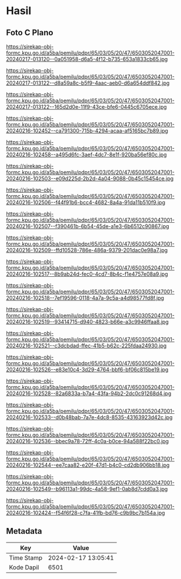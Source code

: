 # Hasil

## Foto C Plano

https://sirekap-obj-formc.kpu.go.id/a5ba/pemilu/pdpr/65/03/05/20/47/6503052047001-20240217-013120--0a051958-d6a5-4f12-b735-653a1833cb65.jpg

https://sirekap-obj-formc.kpu.go.id/a5ba/pemilu/pdpr/65/03/05/20/47/6503052047001-20240217-013122--d8a59a8c-b5f9-4aac-aeb0-d6a654ddf842.jpg

https://sirekap-obj-formc.kpu.go.id/a5ba/pemilu/pdpr/65/03/05/20/47/6503052047001-20240217-013122--165d2d0e-11f9-43ce-bfe6-0445c6705ece.jpg

https://sirekap-obj-formc.kpu.go.id/a5ba/pemilu/pdpr/65/03/05/20/47/6503052047001-20240216-102452--ca791300-715b-4294-acaa-af5165bc7b89.jpg

https://sirekap-obj-formc.kpu.go.id/a5ba/pemilu/pdpr/65/03/05/20/47/6503052047001-20240216-102458--a495d6fc-3aef-4dc7-8e1f-920ba56ef80c.jpg

https://sirekap-obj-formc.kpu.go.id/a5ba/pemilu/pdpr/65/03/05/20/47/6503052047001-20240216-102503--e09d225d-2b2d-4a04-9088-0b45c15454ce.jpg

https://sirekap-obj-formc.kpu.go.id/a5ba/pemilu/pdpr/65/03/05/20/47/6503052047001-20240216-102506--f44f91b6-bcc4-4682-8a4a-91da11b510f9.jpg

https://sirekap-obj-formc.kpu.go.id/a5ba/pemilu/pdpr/65/03/05/20/47/6503052047001-20240216-102507--f390461b-6b54-45de-a1e3-6b6512c90867.jpg

https://sirekap-obj-formc.kpu.go.id/a5ba/pemilu/pdpr/65/03/05/20/47/6503052047001-20240216-102509--ffd10528-786e-486a-9379-201dac0e98a7.jpg

https://sirekap-obj-formc.kpu.go.id/a5ba/pemilu/pdpr/65/03/05/20/47/6503052047001-20240216-102517--8b9ab24d-fec0-4cd7-8b4c-f1e4757e08a9.jpg

https://sirekap-obj-formc.kpu.go.id/a5ba/pemilu/pdpr/65/03/05/20/47/6503052047001-20240216-102518--7ef19596-0118-4a7a-9c5a-a4d98577fd8f.jpg

https://sirekap-obj-formc.kpu.go.id/a5ba/pemilu/pdpr/65/03/05/20/47/6503052047001-20240216-102519--93414715-d940-4823-b66e-a3c9946ffaa8.jpg

https://sirekap-obj-formc.kpu.go.id/a5ba/pemilu/pdpr/65/03/05/20/47/6503052047001-20240216-102521--c3dcbdad-ffec-41b5-b62c-225fdaa24930.jpg

https://sirekap-obj-formc.kpu.go.id/a5ba/pemilu/pdpr/65/03/05/20/47/6503052047001-20240216-102526--e83e10c4-3d29-4764-bbf6-bf06c815be19.jpg

https://sirekap-obj-formc.kpu.go.id/a5ba/pemilu/pdpr/65/03/05/20/47/6503052047001-20240216-102528--82a6833a-b7a4-43fa-94b2-2dc0c91268d4.jpg

https://sirekap-obj-formc.kpu.go.id/a5ba/pemilu/pdpr/65/03/05/20/47/6503052047001-20240216-102533--d0b48bab-7a7e-4dc8-8535-43163923d42c.jpg

https://sirekap-obj-formc.kpu.go.id/a5ba/pemilu/pdpr/65/03/05/20/47/6503052047001-20240216-102536--bbec9a78-72ff-4c0a-b0ce-94a588f22bc0.jpg

https://sirekap-obj-formc.kpu.go.id/a5ba/pemilu/pdpr/65/03/05/20/47/6503052047001-20240216-102544--ee7caa82-e20f-47d1-b4c0-cd2db906bb18.jpg

https://sirekap-obj-formc.kpu.go.id/a5ba/pemilu/pdpr/65/03/05/20/47/6503052047001-20240216-102549--b96113a1-99dc-4a58-9ef1-0ab8d7cdd0a3.jpg

https://sirekap-obj-formc.kpu.go.id/a5ba/pemilu/pdpr/65/03/05/20/47/6503052047001-20240216-102424--f54f6f28-c7fa-41fb-bd76-c9b9bc7b154a.jpg


## Metadata

| Key        | Value               |
| ---------- | ------------------- |
| Time Stamp | 2024-02-17 13:05:41 |
| Kode Dapil | 6501                |



